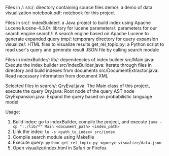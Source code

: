 Files in /:
src/: directory containing source files
demo/: a demo of data visualization
notebook.pdf: notebook for this project


Files in src/:
indexBuilder/: a Java project to build index using Apache Lucene
lucene-4.3.0/: library for lucene
parameters/: parameters for our search engine
search/: A search engine based on Apache Lucene to generate expanded query
tmp/: temporary directory for query expansion
visualize/: HTML files to visualize results
get_rel_topic.py: a Python script to read user's query and generate result JSON file by calling search module


Files in indexBuilder/:
lib/: dependencies of index builder
src/Main.java: Execute the index builder
src/IndexBuilder.java: Iterate through files in directory and build indexes from documents
src/DocumentExtractor.java: Read necessary information from document XML


Selected files in search/:
QryEval.java: The Main class of this project, execute the query
Qry.java: Root node of the query AST node
QryExpansion.java: Expand the query based on probabilistic language model


Usage:
1. Build index: go to indexBuilder, compile the project, and execute `java -cp ":./lib/*" Main <document_path> <index_path>`
2. Link the index: `ln -s <path_to_index> src/index`
3. Compile search module using Makefile
4. Execute query: `python get_rel_topic.py <query> visualize/data.json`
5. Open visualize/index.html in Safari or Firefox
